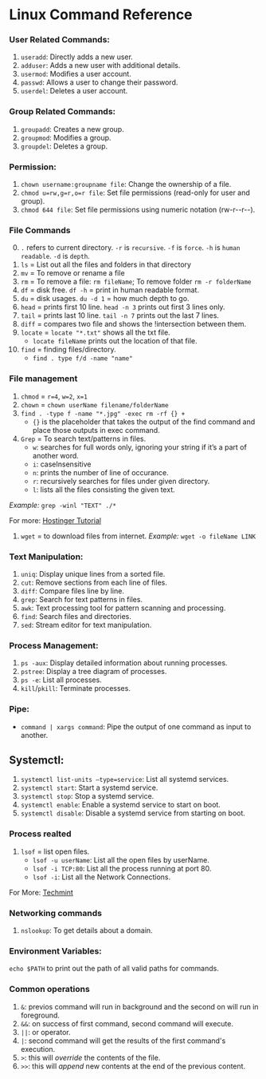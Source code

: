 # Linux Command Reference

### User Related Commands:

1. `useradd`: Directly adds a new user.
2. `adduser`: Adds a new user with additional details.
3. `usermod`: Modifies a user account.
4. `passwd`: Allows a user to change their password.
5. `userdel`: Deletes a user account.

### Group Related Commands:

1. `groupadd`: Creates a new group.
2. `groupmod`: Modifies a group.
3. `groupdel`: Deletes a group.

### Permission:

1. `chown username:groupname file`: Change the ownership of a file.
2. `chmod u=rw,g=r,o=r file`: Set file permissions (read-only for user and group).
3. `chmod 644 file`: Set file permissions using numeric notation (rw-r--r--).


### File Commands
0. `.` refers to current directory. `-r` is `recursive`. `-f` is `force`. `-h` is `human readable`. `-d` is `depth`. 
1. `ls` = List out all the files and folders in that directory
2. `mv` = To remove or rename a file
3. `rm` = To remove a file: `rm fileName`; To remove folder `rm -r folderName`
4. `df` = disk free. `df -h` = print in human readable format.
5. `du` = disk usages. `du -d 1` = how much depth to go.
6. `head` = prints first 10 line. `head -n 3` prints out first 3 lines only.
7. `tail` = prints last 10 line. `tail -n 7` prints out the last 7 lines.
8. `diff` = compares two file and shows the !intersection between them. 
9. `locate` = `locate "*.txt"` shows all the txt file. 
    - `locate fileName` prints out the location of that file. 
10. `find` = finding files/directory. 
    - `find . type f/d -name "name"`



### File management

1. `chmod` = `r=4`, `w=2`, `x=1`
2. `chown` = `chown userName filename/folderName`
3. `find . -type f -name "*.jpg" -exec rm -rf {} +`
    - `{}` is the placeholder that takes the output of the find command and place those outputs in exec command.
4. `Grep` = To search text/patterns in files.
    - `w`: searches for full words only, ignoring your string if it’s a part of another word.
    - `i`: caseInsensitive
    - `n`: prints the number of line of occurance.
    - `r`: recursively searches for files under given directory.
    - `l`: lists all the files consisting the given text.

*Example:* `grep -winl "TEXT" ./*`

For more: [Hostinger Tutorial](https://www.hostinger.com/tutorials/grep-command-in-linux-useful-examples/#:~:text=Grep%2C%20or%20global%20regular%20expression,any%20lines%20that%20contain%20it.)


1. `wget` = to download files from internet. 
*Example:* `wget -o fileName LINK`



### Text Manipulation:

1. `uniq`: Display unique lines from a sorted file.
2. `cut`: Remove sections from each line of files.
3. `diff`: Compare files line by line.
4. `grep`: Search for text patterns in files.
5. `awk`: Text processing tool for pattern scanning and processing.
6. `find`: Search files and directories.
7. `sed`: Stream editor for text manipulation.

### Process Management:

1. `ps -aux`: Display detailed information about running processes.
2. `pstree`: Display a tree diagram of processes.
3. `ps -e`: List all processes.
4. `kill`/`pkill`: Terminate processes.

### Pipe:

- `command | xargs command`: Pipe the output of one command as input to another.

## Systemctl:

1. `systemctl list-units —type=service`: List all systemd services.
2. `systemctl start`: Start a systemd service.
3. `systemctl stop`: Stop a systemd service.
4. `systemctl enable`: Enable a systemd service to start on boot.
5. `systemctl disable`: Disable a systemd service from starting on boot.



### Process realted
1. `lsof` = list open files.
   - `lsof -u userName`: List all the open files by userName.
   - `lsof -i TCP:80`: List all the process running at port 80.
   - `lsof -i`: List all the Network Connections.

For More: [Techmint](https://www.tecmint.com/10-lsof-command-examples-in-linux/)



### Networking commands
1. `nslookup`: To get details about a domain.

### Environment Variables:
`echo $PATH` to print out the path of all valid paths for commands.


### Common operations

1. `&`: previos command will run in background and the second on will run in foreground.
2. `&&`: on success of first command, second command will execute.
3. `||`: or operator.
4. `|`: second command will get the results of the first command's execution.
5. `>`: this will *override* the contents of the file.
6. `>>`: this will *append* new contents at the end of the previous content.
